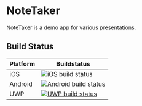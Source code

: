 # NoteTaker

NoteTaker is a demo app for various presentations.

## Build Status

| Platform | Buildstatus |
|----------|-------------|
| iOS | ![iOS build status](https://build.appcenter.ms/v0.1/apps/e19f1dcc-40c6-4df5-a5ea-ec503c8905cd/branches/develop/badge "iOS build status") |
| Android | ![Android build status](https://build.appcenter.ms/v0.1/apps/3a427549-7d9b-4ab4-817e-b2b415f0cfed/branches/develop/badge "Android build status")|
| UWP | [![UWP build status](https://build.appcenter.ms/v0.1/apps/3251d284-0059-470e-81a7-4555f84c20fb/branches/master/badge "UWP build status")](https://appcenter.ms) |
